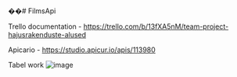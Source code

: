 ��#   F i l m s A p i 

Trello documentation - https://trello.com/b/13fXA5nM/team-project-hajusrakenduste-alused

Apicario - https://studio.apicur.io/apis/113980

Tabel work
![image](https://github.com/user-attachments/assets/526276fe-69ae-46ac-b217-5f4353a37b6d)

 
 

